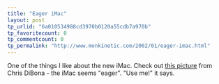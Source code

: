 ```yaml
---
title: "Eager iMac"
layout: post
tp_urlid: "6a010534988cd3970b0120a55cdb7a970b"
tp_favoritecount: 0
tp_commentcount: 0
tp_permalink: "http://www.monkinetic.com/2002/01/eager-imac.html"
---
```

One of the things I like about the new iMac. Check out <a href="http://images.dibona.com/pictures/showpic/index.shtml?MacWorld/convs/6x4_dscn1838.jpg">this picture</a> from Chris DiBona - the iMac seems &quot;eager&quot;. &quot;Use me!&quot; it says. 
